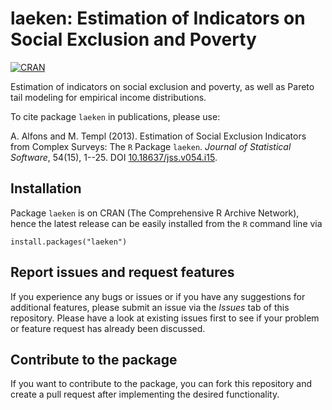 # laeken: Estimation of Indicators on Social Exclusion and Poverty

[![CRAN](https://www.R-pkg.org/badges/version/laeken)](https://CRAN.R-project.org/package=laeken)


Estimation of indicators on social exclusion and poverty, as well as Pareto tail modeling for empirical income distributions.

To cite package `laeken` in publications, please use:

A. Alfons and M. Templ (2013). Estimation of Social Exclusion Indicators from Complex Surveys: The `R` Package `laeken`. *Journal of Statistical Software*, 54(15), 1--25. DOI [10.18637/jss.v054.i15](https://doi.org/10.18637/jss.v054.i15).


## Installation

Package `laeken` is on CRAN (The Comprehensive R Archive Network), hence the latest release can be easily installed from the `R` command line via

```
install.packages("laeken")
```


## Report issues and request features

If you experience any bugs or issues or if you have any suggestions for additional features, please submit an issue via the *Issues* tab of this repository.  Please have a look at existing issues first to see if your problem or feature request has already been discussed.


## Contribute to the package

If you want to contribute to the package, you can fork this repository and create a pull request after implementing the desired functionality.
